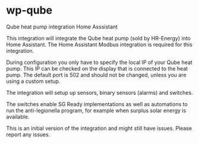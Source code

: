 # wp-qube
Qube heat pump integration Home Asssistant

This integration will integrate the Qube heat pump (sold by HR-Energy) into Home Assistant.
The Home Assistant Modbus integration is required for this integration.

During configuration you only have to specify the local IP of your Qube heat pump. This IP can be checked on the display that is connected to the heat pump.
The default port is 502 and should not be changed, unless you are using a custom setup.

The integration will setup up sensors, binary sensors (alarms) and switches.

The switches enable SG Ready implementations as well as automations to run the anti-legionella program, for example when surplus solar energy is available.

This is an initial version of the integration and might still have issues. Please report any issues.